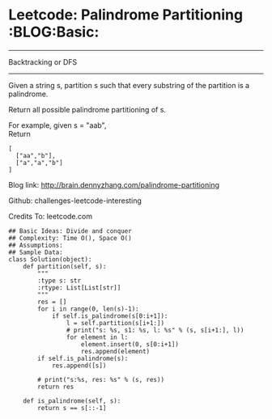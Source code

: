 # Leetcode: Palindrome Partitioning     :BLOG:Basic:


---

Backtracking or DFS  

---

Given a string s, partition s such that every substring of the partition is a palindrome.  

Return all possible palindrome partitioning of s.  

For example, given s = "aab",  
Return  

    [
      ["aa","b"],
      ["a","a","b"]
    ]

Blog link: <http://brain.dennyzhang.com/palindrome-partitioning>  

Github: challenges-leetcode-interesting  

Credits To: leetcode.com  

    ## Basic Ideas: Divide and conquer
    ## Complexity: Time O(), Space O()
    ## Assumptions:
    ## Sample Data:
    class Solution(object):
        def partition(self, s):
            """
            :type s: str
            :rtype: List[List[str]]
            """
            res = []
            for i in range(0, len(s)-1):
                if self.is_palindrome(s[0:i+1]):
                    l = self.partition(s[i+1:])
                    # print("s: %s, s1: %s, l: %s" % (s, s[i+1:], l))
                    for element in l:
                        element.insert(0, s[0:i+1])
                        res.append(element)
            if self.is_palindrome(s):
                res.append([s])
    
            # print("s:%s, res: %s" % (s, res))
            return res
    
        def is_palindrome(self, s):
            return s == s[::-1]